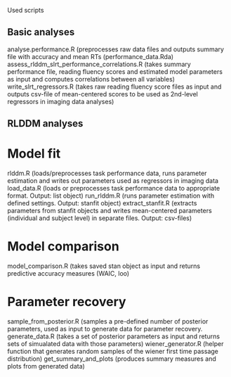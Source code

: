 Used scripts

## Basic analyses
analyse.performance.R (preprocesses raw data files and outputs summary file with accuracy and mean RTs (performance_data.Rda)
assess_rlddm_slrt_performance_correlations.R (takes summary performance file, reading fluency scores and estimated model parameters as input and computes correlations between all variables)
write_slrt_regressors.R (takes raw reading fluency score files as input and outputs csv-file of mean-centered scores to be used as 2nd-level regressors in imaging data analyses)

## RLDDM analyses
# Model fit
rlddm.R (loads/preprocesses task performance data, runs parameter estimation and writes out parameters used as regressors in imaging data
	load_data.R (loads or preprocesses task performance data to appropriate format. Output: list object)
	run_rlddm.R (runs parameter estimation with defined settings. Output: stanfit object)
	extract_stanfit.R (extracts parameters from stanfit objects and writes mean-centered parameters (individual and subject level) in separate files. Output: csv-files)

# Model comparison
model_comparison.R (takes saved stan object as input and returns predictive accuracy measures (WAIC, loo)

# Parameter recovery
sample_from_posterior.R (samples a pre-defined number of posterior parameters, used as input to generate data for parameter recovery.
generate_data.R (takes a set of posterior parameters as input and returns sets of simualated data with those parameters)
	wiener_generator.R (helper function that generates random samples of the wiener first time passage distribution)
get_summary_and_plots (produces summary measures and plots from generated data)